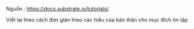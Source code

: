 

Nguồn : https://docs.substrate.io/tutorials/ 

Viết lại theo cách đơn giản theo các hiểu của bản thân cho mục đích ôn tập 
